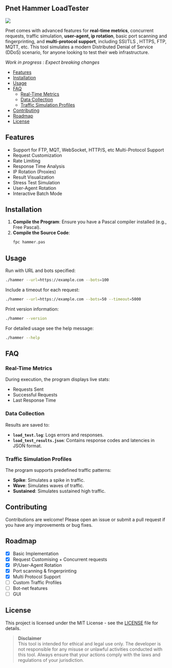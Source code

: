 ## Pnet Hammer LoadTester  
![](https://github.com/Socxenophone/PnetBarricade/blob/main/splash.png) 

Pnet comes with advanced features for **real-time metrics**, concurrent requests, traffic simulation, **user-agent, ip rotation**, basic port scanning and fingerprinting, and **multi-protocol support**, including SSl/TLS , HTTPS, FTP, MQTT, etc. This tool simulates a modern Distributed Denial of Service (DDoS) scenario, for anyone looking to test their web infrastructure.  



*Work in progress : Expect breaking changes*
<!-- TOC start -->


- [Features](#features)
- [Installation](#installation)
- [Usage](#usage)
- [FAQ](#faq)
   * [Real-Time Metrics](#real-time-metrics)
   * [Data Collection](#data-collection)
   * [Traffic Simulation Profiles](#traffic-simulation-profiles)
- [Contributing](#contributing)
- [Roadmap ](#roadmap)
- [License](#license)

<!-- TOC end -->

## Features

- Support for FTP, MQT, WebSocket, HTTP/S, etc Multi-Protocol Support 
- Request Customization
- Rate Limiting
- Response Time Analysis
- IP Rotation (Proxies)
- Result Visualization 
- Stress Test Simulation
- User-Agent Rotation 
- Interactive Batch Mode
  
## Installation

1. **Compile the Program**: Ensure you have a Pascal compiler installed (e.g., Free Pascal).
2. **Compile the Source Code**:
   ```bash
   fpc hammer.pas
   ```

## Usage

Run with URL and bots specified:
   ```bash
   ./hammer --url=https://example.com --bots=100
   ```

Include a timeout for each request:
   ```bash
   ./hammer --url=https://example.com --bots=50 --timeout=5000
   ```
Print version information:
   ```bash
   ./hammer --version
   ```
For detailed usage see the  help message:
   ```bash
   ./hammer --help
   ```

## FAQ
### Real-Time Metrics

During execution, the program displays live stats:
- Requests Sent
- Successful Requests
- Last Response Time

### Data Collection

Results are saved to:
- **`load_test.log`**: Logs errors and responses.
- **`load_test_results.json`**: Contains response codes and latencies in JSON format.

### Traffic Simulation Profiles

The program supports predefined traffic patterns:
- **Spike**: Simulates a spike in traffic.
- **Wave**: Simulates waves of traffic.
- **Sustained**: Simulates sustained high traffic.



## Contributing

Contributions are welcome! Please open an issue or submit a pull request if you have any improvements or bug fixes.

## Roadmap 
- [x] Basic Implementation 
- [x] Request Customising + Concurrent requests 
- [x] IP/User-Agent Rotation 
- [x] Port scanning & fingerprinting 
- [x] Multi Protocol Support
- [ ] Custom Traffic Profiles 
- [ ] Bot-net features 
- [ ] GUI 

## License

This project is licensed under the MIT License - see the [LICENSE](LICENSE) file for details.

> **Disclaimer**  
> This tool is intended for ethical and legal use only. The developer is not responsible for any misuse or unlawful activities conducted with this tool. Always ensure that your actions comply with the laws and regulations of your jurisdiction.

